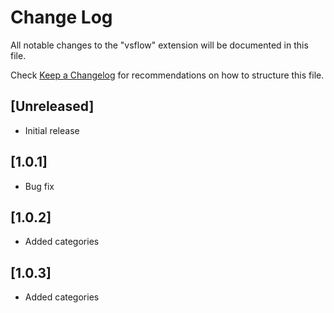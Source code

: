 # Change Log

All notable changes to the "vsflow" extension will be documented in this file.

Check [Keep a Changelog](http://keepachangelog.com/) for recommendations on how to structure this file.

## [Unreleased]

- Initial release

## [1.0.1]

- Bug fix

## [1.0.2]

- Added categories

## [1.0.3]

- Added categories
